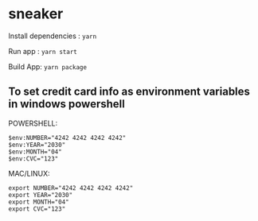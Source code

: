 # sneaker

Install dependencies :
`yarn`

Run app :
`yarn start`

Build App:
`yarn package`

## To set credit card info as environment variables in windows powershell
POWERSHELL:
```
$env:NUMBER="4242 4242 4242 4242"
$env:YEAR="2030"
$env:MONTH="04"
$env:CVC="123"
```

MAC/LINUX:
```
export NUMBER="4242 4242 4242 4242"
export YEAR="2030"
export MONTH="04"
export CVC="123"
```
